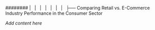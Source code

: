 ######## |   |   |   |   |   |   |   ├── Comparing Retail vs. E-Commerce Industry Performance in the Consumer Sector

*Add content here*